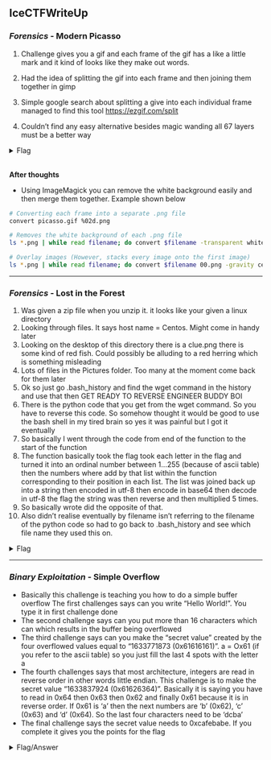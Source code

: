 ## IceCTFWriteUp
### *Forensics* - Modern Picasso
1. Challenge gives you a gif and each frame of the gif has a like a little mark and it kind of looks like they make out words.

2. Had the idea of splitting the gif into each frame and then joining them together in gimp
3. Simple google search about splitting a give into each individual frame managed to find this tool https://ezgif.com/split
4. Couldn’t find any easy alternative besides magic wanding all 67 layers must be a better way


<details>
    <summary>Flag</summary>
    <code>IceCTF{wow_fast}</code>
</details>
<br>

**After thoughts**
* Using ImageMagick you can remove the white background easily and then merge them together. Example shown below
```bash
# Converting each frame into a separate .png file
convert picasso.gif %02d.png

# Removes the white background of each .png file
ls *.png | while read filename; do convert $filename -transparent white $filename; done

# Overlay images (However, stacks every image onto the first image)
ls *.png | while read filename; do convert $filename 00.png -gravity center -composite 00.png; done 
```

---

### *Forensics* - Lost in the Forest

1. Was given a zip file when you unzip it. it looks like your given a linux directory 
2. Looking through files. It says host name = Centos. Might come in handy later
3. Looking on the desktop of this directory there is a clue.png there is some kind of red fish. Could possibly be alluding to a red herring which is something misleading
4. Lots of files in the Pictures folder. Too many at the moment come back for them later
5. Ok so just go .bash_history and find the wget command in the history and use that then GET READY TO REVERSE ENGINEER BUDDY BOI
6. There is the python code that you get from the wget command. So you have to reverse this code. So somehow thought it would be good to use the bash shell in my tired brain so yes it was painful but I got it eventually
7. So basically I went through the code from end of the function to the start of the function
8. The function basically took the flag took each letter in the flag and turned it into an ordinal number between 1...255 (because of ascii table) then the numbers where add by that list within the function corresponding to their position in each list. The list was joined back up into a string then encoded in utf-8 then encode in base64 then decode in utf-8 the flag the string was then reverse and then multiplied 5 times.
9. So basically wrote did the opposite of that. 
10. Also didn’t realise eventually by filename isn’t referring to the filename of the python code so had to go back to .bash_history and see which file name they used this on.

<details>
    <summary>Flag</summary>
    <code>IceCTF{good_ol_history_lesson}</code>
</details>


---

### *Binary Exploitation* - Simple Overflow

* Basically this challenge is teaching you how to do a simple buffer overflow
The first challenges says can you write “Hello World!”. You type it in first challenge done
* The second challenge says can you put more than 16 characters which can which results in the buffer being overflowed
* The third challenge says can you make the “secret value” created by the four overflowed values equal to “1633771873 (0x61616161)”. a = Ox61 (if you refer to the ascii table) so you just fill the last 4 spots with the letter a
* The fourth challenges says that most architecture, integers are read in reverse order in other words little endian. This challenge is to make the secret value “1633837924 (0x61626364)”. Basically it is saying you have to read in 0x64 then 0x63 then 0x62 and finally 0x61 because it is in reverse order. If 0x61 is ‘a’ then the next numbers are ‘b’ (0x62), ‘c’ (0x63) and ‘d’ (0x64). So the last four characters need to be ‘dcba’
* The final challenge says the secret value needs to 0xcafebabe. If you complete it gives you the points for the flag

<details>
    <summary>Flag/Answer</summary>
    <code>0000000000000000\xBE\xBA\xFE\xCA</code>
</details>
